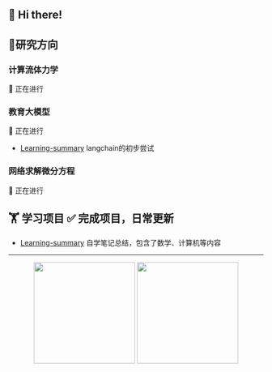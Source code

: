 ## 🙋 Hi there!
<div align="center">
<p> </p>
</div>

## 🔭研究方向
### 计算流体力学 
🌱 正在进行

### 教育大模型 
🌱 正在进行
- [Learning-summary](https://https://github.com/shijie-zju/langchain-web) langchain的初步尝试

### 网络求解微分方程 
🌱 正在进行

## 🏋️ 学习项目 ✅ 完成项目，日常更新
- [Learning-summary](https://https://github.com/shijie-zju/Learning-summary) 自学笔记总结，包含了数学、计算机等内容

---
<div align="center">
  <img height="200px" src="https://github-readme-stats.vercel.app/api?username=shijie-zju&title=Yuan%27s%20GitHub%20stats&theme=vue&show_icons=true" />
  <img height="200px" src="https://github-readme-stats.vercel.app/api/top-langs/?username=shijie-zju&theme=vue" />
</div>

  
<!--
**shijie-zju/shijie-zju** is a ✨ _special_ ✨ repository because its `README.md` (this file) appears on your GitHub profile.

✅ 完成项目 ❌ 放弃推进 🌱 正在进行
Here are some ideas to get you started:

- 🔭 I’m currently working on ...
- 🌱 I’m currently learning ...
- 👯 I’m looking to collaborate on ...
- 🤔 I’m looking for help with ...
- 💬 Ask me about ...
- 📫 How to reach me: ...
- 😄 Pronouns: ...
- ⚡ Fun fact: ...
-->


